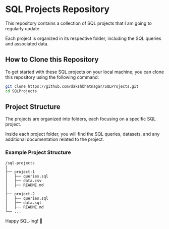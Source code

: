 # SQL Projects Repository

This repository contains a collection of SQL projects that I am going to regularly update. 

Each project is organized in its respective folder, including the SQL queries and associated data.

## How to Clone this Repository

To get started with these SQL projects on your local machine, you can clone this repository using the following command:

```bash
git clone https://github.com/dakshbhatnagar/SQLProjects.git
cd SQLProjects
```

## Project Structure

The projects are organized into folders, each focusing on a specific SQL project. 

Inside each project folder, you will find the SQL queries, datasets, and any additional documentation related to the project.

### Example Project Structure

```
/sql-projects
│
├── project-1
│   ├── queries.sql
│   ├── data.csv
│   ├── README.md
│
├── project-2
│   ├── queries.sql
│   ├── data.sql
│   ├── README.md
└── ...
```

Happy SQL-ing! 🚀
